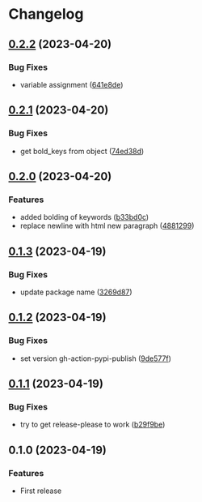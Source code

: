 # Changelog

## [0.2.2](https://github.com/Smeds/mkdocs_yaml_schema_plugin/compare/v0.2.1...v0.2.2) (2023-04-20)


### Bug Fixes

* variable assignment ([641e8de](https://github.com/Smeds/mkdocs_yaml_schema_plugin/commit/641e8de36b0fb1305c6ddee4b96b516b459c9df1))

## [0.2.1](https://github.com/Smeds/mkdocs_yaml_schema_plugin/compare/v0.2.0...v0.2.1) (2023-04-20)


### Bug Fixes

* get bold_keys from object ([74ed38d](https://github.com/Smeds/mkdocs_yaml_schema_plugin/commit/74ed38d3c61c7d4293e9888062a5dd36bad74d8c))

## [0.2.0](https://github.com/Smeds/mkdocs_yaml_schema_plugin/compare/v0.1.3...v0.2.0) (2023-04-20)


### Features

* added bolding of keywords ([b33bd0c](https://github.com/Smeds/mkdocs_yaml_schema_plugin/commit/b33bd0c1326c3a1f29fb2959e240bf9f2738d21c))
* replace newline with html new paragraph ([4881299](https://github.com/Smeds/mkdocs_yaml_schema_plugin/commit/4881299e6c5a91c2fa5349beecab0c87f72e6fe8))

## [0.1.3](https://github.com/Smeds/mkdocs_yaml_schema_plugin/compare/v0.1.2...v0.1.3) (2023-04-19)


### Bug Fixes

* update package name ([3269d87](https://github.com/Smeds/mkdocs_yaml_schema_plugin/commit/3269d87c12e5dd45f00fc811bf4806cc7d57ec1e))

## [0.1.2](https://github.com/Smeds/mkdocs_yaml_schema_plugin/compare/v0.1.1...v0.1.2) (2023-04-19)


### Bug Fixes

* set version gh-action-pypi-publish ([9de577f](https://github.com/Smeds/mkdocs_yaml_schema_plugin/commit/9de577f308a450bf38a7497ecd21563f5affd235))

## [0.1.1](https://github.com/Smeds/mkdocs_yaml_schema_plugin/compare/v0.1.0...v0.1.1) (2023-04-19)


### Bug Fixes

* try to get release-please to work ([b29f9be](https://github.com/Smeds/mkdocs_yaml_schema_plugin/commit/b29f9beb2646810ff8c251deec28ba38ee2d9f97))

## 0.1.0 (2023-04-19)


### Features

* First release
